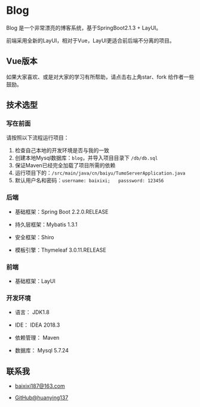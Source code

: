 # Blog


Blog 是一个非常漂亮的博客系统，基于SpringBoot2.1.3 + LayUI。

前端采用全新的LayUI，相对于Vue，LayUI更适合前后端不分离的项目。


## Vue版本

如果大家喜欢、或是对大家的学习有所帮助，请点击右上角star、fork 给作者一些鼓励。

## 技术选型

### 写在前面

请按照以下流程运行项目：

1. 检查自己本地的开发环境是否与我的一致
2. 创建本地Mysql数据库：`blog`，并导入项目目录下 `/db/db.sql`
3. 保证Maven已经完全加载了项目所需的依赖
4. 运行项目下的：`/src/main/java/cn/baiyu/TumoServerApplication.java`
5. 默认用户名和密码：`username: baixixi;   passsword: 123456`

### 后端

* 基础框架：Spring Boot 2.2.0.RELEASE

* 持久层框架：Mybatis 1.3.1

* 安全框架：Shiro

* 模板引擎：Thymeleaf 3.0.11.RELEASE

### 前端

* 基础框架：LayUI

### 开发环境

* 语言： JDK1.8

* IDE： IDEA 2018.3

* 依赖管理： Maven

* 数据库： Mysql 5.7.24

## 联系我

- baixixi187@163.com

- [GitHub@huanying137](https://github.com/huanying137)

